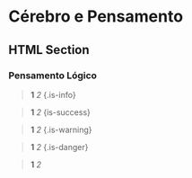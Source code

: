 # Cérebro e Pensamento

## HTML Section

### Pensamento Lógico

> **1** *2*
{.is-info}

> **1** *2*
{is-success}

> **1** *2*
{.is-warning}

> **1** *2*
{.is-danger}

> **1** *2*

